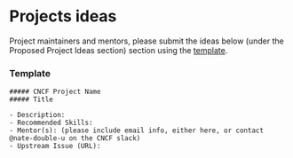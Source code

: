 # Projects ideas

Project maintainers and mentors, please submit the ideas below (under the Proposed Project Ideas section) section using the [template](/PROJECT_IDEA_TEMPLATE.md).

### Template

```
##### CNCF Project Name
##### Title

- Description:
- Recommended Skills:
- Mentor(s): (please include email info, either here, or contact @nate-double-u on the CNCF slack)
- Upstream Issue (URL):
```


